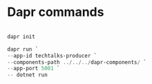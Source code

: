 # Dapr commands

```powershell

dapr init

dapr run `
--app-id techtalks-producer `
--components-path ../../../dapr-components/ `
--app-port 5001 `
-- dotnet run

```
